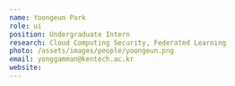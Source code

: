```yaml
---
name: Yoongeun Park
role: ui
position: Undergraduate Intern
research: Cloud Computing Security, Federated Learning
photo: /assets/images/people/yoongeun.png
email: yonggamman@kentech.ac.kr
website:
---
```


